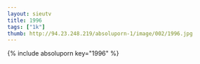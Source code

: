 ```yaml
--- 
layout: sieutv
title: 1996
tags: ["1k"]
thumb: http://94.23.248.219/absoluporn-1/image/002/1996.jpg
---
```

{% include absoluporn key="1996" %} 
